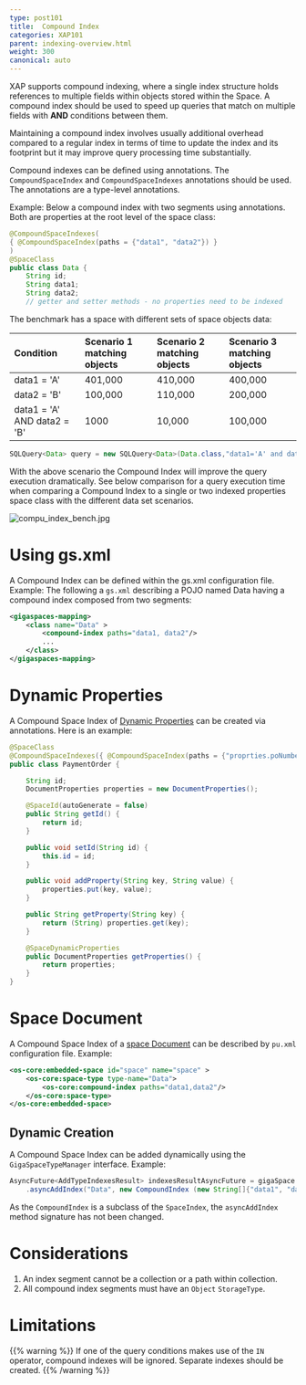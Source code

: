 ```yaml
---
type: post101
title:  Compound Index
categories: XAP101
parent: indexing-overview.html
weight: 300
canonical: auto
---
```


XAP supports compound indexing, where a single index structure holds references to multiple fields within objects stored within the Space.
A compound index should be used to speed up queries that match on multiple fields with **AND** conditions between them. 

Maintaining a compound index involves usually additional overhead compared to a regular index in terms of time to update the index and its footprint but it may improve query processing time substantially.


Compound indexes can be defined using annotations. The `CompoundSpaceIndex` and `CompoundSpaceIndexes` annotations should be used. The annotations are a type-level annotations.

 

Example: Below a compound index with two segments using annotations. Both are properties at the root level of the space class:


```java
@CompoundSpaceIndexes(
{ @CompoundSpaceIndex(paths = {"data1", "data2"}) }
)
@SpaceClass
public class Data {
	String id;
	String data1;
	String data2;
	// getter and setter methods - no properties need to be indexed
```

The benchmark has a space with different sets of space objects data:


|Condition|Scenario 1 matching objects|Scenario 2 matching objects|Scenario 3 matching objects|
|:--------|:--------------------------|:--------------------------|:--------------------------|
|data1 = 'A' |401,000| 410,000 | 400,000 |
|data2 = 'B' |100,000| 110,000 | 200,000 |
|data1 = 'A' AND data2 = 'B' |1000 | 10,000 | 100,000|


```java
SQLQuery<Data> query = new SQLQuery<Data>(Data.class,"data1='A' and data2='B'");
```

With the above scenario the Compound Index will improve the query execution dramatically. See below comparison for a query execution time when comparing a Compound Index to a single or two indexed properties space class with the different data set scenarios.

![compu_index_bench.jpg](/attachment_files/compu_index_bench.jpg)

 
# Using gs.xml

A Compound Index can be defined within the gs.xml configuration file. Example: The following a `gs.xml` describing a POJO named Data having a compound index composed from two segments:


```xml
<gigaspaces-mapping>
    <class name="Data" >
        <compound-index paths="data1, data2"/>
        ...
    </class>
</gigaspaces-mapping>
```

# Dynamic Properties

A Compound Space Index of [Dynamic Properties](./dynamic-properties.html) can be created via annotations. Here is an example:

```java
@SpaceClass
@CompoundSpaceIndexes({ @CompoundSpaceIndex(paths = {"proprties.poNumber", "properties.supplier"}) })
public class PaymentOrder {

	String id;
	DocumentProperties properties = new DocumentProperties();

	@SpaceId(autoGenerate = false)
	public String getId() {
		return id;
	}

	public void setId(String id) {
		this.id = id;
	}

	public void addProperty(String key, String value) {
		properties.put(key, value);
	}

	public String getProperty(String key) {
		return (String) properties.get(key);
	}

	@SpaceDynamicProperties
	public DocumentProperties getProperties() {
		return properties;
	}
}
```

# Space Document

A Compound Space Index of a [space Document](./document-api.html) can be described by `pu.xml` configuration file. Example:


```xml
<os-core:embedded-space id="space" name="space" >
	<os-core:space-type type-name="Data">
		<os-core:compound-index paths="data1,data2"/>
	</os-core:space-type>
</os-core:embedded-space>
```

## Dynamic Creation

A Compound Space Index can be added dynamically using the `GigaSpaceTypeManager` interface. Example:


```java
AsyncFuture<AddTypeIndexesResult> indexesResultAsyncFuture = gigaSpace.getTypeManager()
	.asyncAddIndex("Data", new CompoundIndex (new String[]{"data1", "data2"}));
```

As the `CompoundIndex` is a subclass of the `SpaceIndex`, the `asyncAddIndex` method signature has not been changed.

# Considerations

1. An index segment cannot be a collection or a path within collection.
1. All compound index segments must have an `Object` `StorageType`.

# Limitations

{{% warning %}}
If one of the query conditions makes use of the `IN` operator, compound indexes will be ignored. Separate indexes should be created.
{{% /warning %}}
